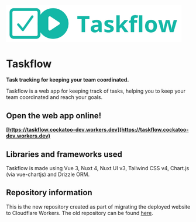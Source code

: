 <img src="logo-github.webp" alt="Taskflow logo" width="480px">

# Taskflow

**Task tracking for keeping your team coordinated.**

Taskflow is a web app for keeping track of tasks, 
helping you to keep your team coordinated and reach your goals.

## Open the web app online!

**[https://taskflow.cockatoo-dev.workers.dev](https://taskflow.cockatoo-dev.workers.dev)**

## Libraries and frameworks used

Taskflow is made using Vue 3, Nuxt 4, Nuxt UI v3, Tailwind CSS v4, 
Chart.js (via vue-chartjs) and Drizzle ORM.

## Repository information

This is the new repository created as part of migrating the deployed website to Cloudflare Workers. 
The old repository can be found [here](httos://github.com/cockatoo-dev/taskflow-webapp).
